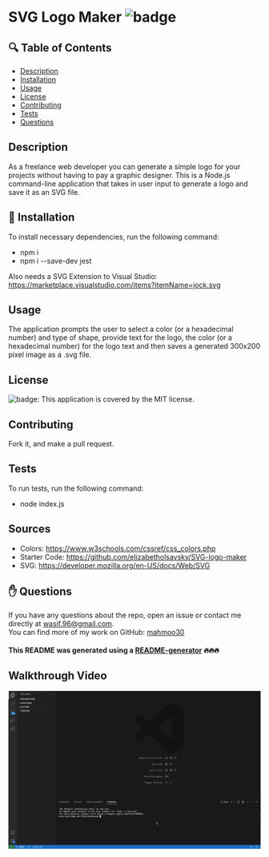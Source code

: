 # SVG Logo Maker ![badge](https://img.shields.io/badge/license-MIT-brightgreen)

## 🔍 Table of Contents
- [Description](#description)
- [Installation](#install)
- [Usage](#usage)
- [License](#license)
- [Contributing](#contribute)
- [Tests](#test)
- [Questions](#questions)

## Description
As a freelance web developer you can generate a simple logo for your projects without having to pay a graphic designer. This is a Node.js command-line application that takes in user input to generate a logo and save it as an SVG file. 

## 💾 Installation
To install necessary dependencies, run the following command:
- npm i
- npm i --save-dev jest

Also needs a SVG Extension to Visual Studio: https://marketplace.visualstudio.com/items?itemName=jock.svg

## Usage
The application prompts the user to select a color (or a hexadecimal number) and type of shape, provide text for the logo, the color (or a hexadecimal number) for the logo text and then saves a generated 300x200 pixel image as a .svg file.

## License
![badge](https://img.shields.io/badge/license-MIT-brightgreen): This application is covered by the MIT license. 

## Contributing
Fork it, and make a pull request.

## Tests
To run tests, run the following command:
- node index.js

## Sources
- Colors: https://www.w3schools.com/cssref/css_colors.php
- Starter Code: https://github.com/elizabetholsavsky/SVG-logo-maker
- SVG: https://developer.mozilla.org/en-US/docs/Web/SVG

## ✋ Questions
If you have any questions about the repo, open an issue or contact me directly at wasif.96@gmail.com. <br />
You can find more of my work on GitHub: [mahmoo30](https://github.com/mahmoo30)

#### This README was generated using a [README-generator](https://github.com/mahmoo30/readmegenerator) 🔥🔥🔥

## Walkthrough Video
![](https://github.com/mahmoo30/logomaker/blob/main/assets/images/screenRecord.gif)
